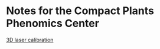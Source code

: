 # Notes for the Compact Plants Phenomics Center

[3D laser calibration](https://github.com/dschneiderch/CPPC-Notes/master/3d-laser-calibration.md) 
